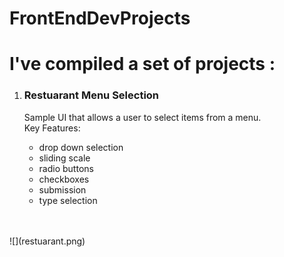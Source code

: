 # FrontEndDevProjects
<h1> I've compiled a set of projects :</h1>
<ol>
  <li><h3>Restuarant Menu Selection</h3></li>
  <p> Sample UI that allows a user to select items from a menu. <br>Key Features:</p>
    <ul>
     <li>drop down selection</li>
     <li>sliding scale</li>
      <li>radio buttons</li>
        <li>checkboxes</li>
      <li>submission</li>
      <li>type selection</li>
     </ul>
</ol>
<br> 
<br>
![](restuarant.png)
